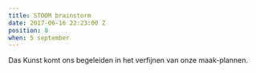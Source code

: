 ```yaml
---
title: STOOM brainstorm
date: 2017-06-16 22:23:00 Z
position: 8
when: 5 september
---
```


Das Kunst komt ons begeleiden in het verfijnen van onze maak-plannen.
